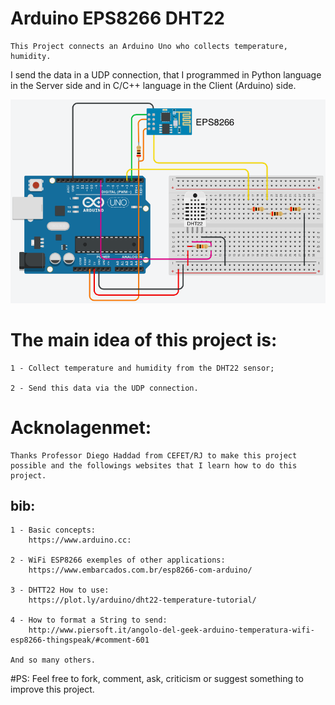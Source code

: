 # Arduino EPS8266 DHT22

    This Project connects an Arduino Uno who collects temperature, humidity.
I send the data in a UDP connection, that I programmed in Python language in the Server side and in C/C++ language in the Client (Arduino) side. 

![alt text](arduinoCircuit1.png)

# The main idea of this project is:

    1 - Collect temperature and humidity from the DHT22 sensor;

    2 - Send this data via the UDP connection.

# Acknolagenmet:
    Thanks Professor Diego Haddad from CEFET/RJ to make this project possible and the followings websites that I learn how to do this project.

bib:
----
    1 - Basic concepts:
        https://www.arduino.cc:
    
    2 - WiFi ESP8266 exemples of other applications:
        https://www.embarcados.com.br/esp8266-com-arduino/
        
    3 - DHTT22 How to use:
        https://plot.ly/arduino/dht22-temperature-tutorial/
        
    4 - How to format a String to send:
        http://www.piersoft.it/angolo-del-geek-arduino-temperatura-wifi-esp8266-thingspeak/#comment-601
        
    And so many others.


#PS:
    Feel free to fork, comment, ask, criticism or suggest something to improve this project.
